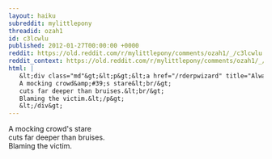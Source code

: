 ```yaml
---
layout: haiku
subreddit: mylittlepony
threadid: ozah1
id: c3lcwlu
published: 2012-01-27T00:00:00 +0000
reddit: https://old.reddit.com/r/mylittlepony/comments/ozah1/_/c3lcwlu
reddit_context: https://old.reddit.com/r/mylittlepony/comments/ozah1/_/c3lcwlu?context=3
html: |
   &lt;div class="md"&gt;&lt;p&gt;&lt;a href="/rderpwizard" title="Always Evading / &amp;#39;Tell me about my father?&amp;#39; / Paper Bag Princess"&gt;&lt;/a&gt;
   A mocking crowd&amp;#39;s stare&lt;br/&gt;
   cuts far deeper than bruises.&lt;br/&gt;
   Blaming the victim.&lt;/p&gt;
   &lt;/div&gt;
---
```


[](/rderpwizard "Always Evading / 'Tell me about my father?' / Paper Bag Princess")
A mocking crowd's stare  
cuts far deeper than bruises.  
Blaming the victim.